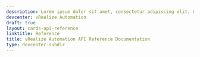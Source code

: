 ```yaml
---
description: Lorem ipsum dolor sit amet, consectetur adipiscing elit. Quisque laoreet tempor dolor et dignissim. Nunc eleifend nibh in mauris euismod, at tristique odio efficitur. Cras.
devcenter: vRealize Automation
draft: true
layout: cards-api-reference
linktitle: Reference
title: vRealize Automation API Reference Documentation
type: devcenter-subdir
---
```

